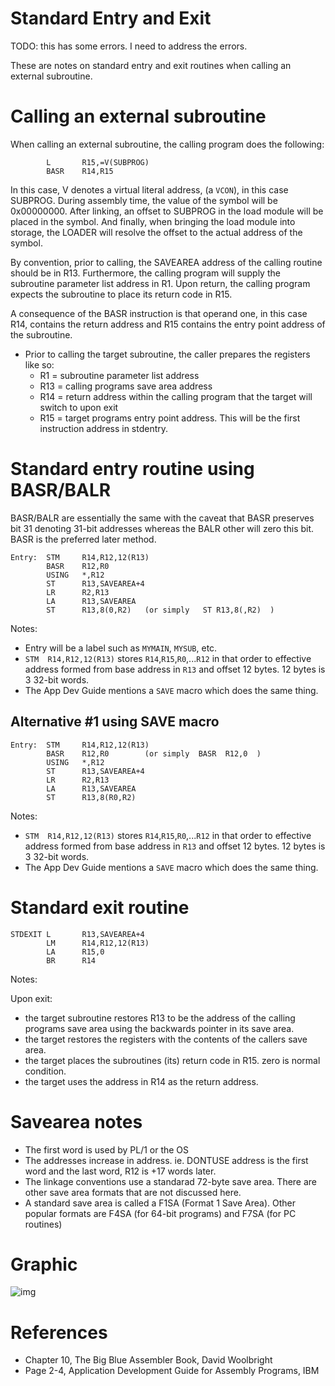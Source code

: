 # Standard Entry and Exit

TODO: this has some errors.  I need to address the errors.

These are notes on standard entry and exit routines when calling an external subroutine.

# Calling an external subroutine

When calling an external subroutine, the calling program does the following:

```
        L       R15,=V(SUBPROG)
        BASR    R14,R15
```

In this case, V denotes a virtual literal address, (a `VCON`), in this case SUBPROG.  During
assembly time, the value of the symbol will be 0x00000000.  After linking, an offset to SUBPROG in the load module will be placed in the symbol.  And finally, when bringing the load module into storage, the LOADER will resolve the offset to the actual 
address of the symbol.

By convention, prior to calling, the SAVEAREA address of the calling routine
should be in R13.  Furthermore, the calling program will supply the 
subroutine parameter list address in R1.   Upon return, the calling program 
expects the subroutine to place its return code in R15.

A consequence of the BASR instruction is that operand one, in this case R14, contains
the return address and R15 contains the entry point address of the subroutine.

* Prior to calling the target subroutine, the caller prepares the registers like so:
    * R1 = subroutine parameter list address
    * R13 = calling programs save area address
    * R14 = return address within the calling program that the target will switch to upon exit
    * R15 = target programs entry point address.  This will be the first instruction address in stdentry.

# Standard entry routine using BASR/BALR

BASR/BALR are essentially the same with the caveat that BASR preserves bit 31 
denoting 31-bit addresses whereas the BALR other will zero this bit. BASR is the preferred later method. 

```
Entry:  STM     R14,R12,12(R13)
        BASR    R12,R0
        USING   *,R12
        ST      R13,SAVEAREA+4
        LR      R2,R13
        LA      R13,SAVEAREA
        ST      R13,8(0,R2)   (or simply   ST R13,8(,R2)  ) 
```

Notes:

* Entry will be a label such as `MYMAIN`, `MYSUB`, etc.
* `STM  R14,R12,12(R13)` stores `R14`,`R15`,`R0`,...`R12` in that order to effective address formed from base address in `R13` and offset 12 bytes.  12 bytes is 3 32-bit words.
* The App Dev Guide mentions a `SAVE` macro which does the same thing.


## Alternative #1 using SAVE macro

```
Entry:  STM     R14,R12,12(R13)
        BASR    R12,R0        (or simply  BASR  R12,0  )  
        USING   *,R12
        ST      R13,SAVEAREA+4
        LR      R2,R13
        LA      R13,SAVEAREA
        ST      R13,8(R0,R2)
```

Notes:
* `STM  R14,R12,12(R13)` stores `R14`,`R15`,`R0`,...`R12` in that order to effective address formed from base address in `R13` and offset 12 bytes.  12 bytes is 3 32-bit words.
* The App Dev Guide mentions a `SAVE` macro which does the same thing.


# Standard exit routine

```
STDEXIT L       R13,SAVEAREA+4
        LM      R14,R12,12(R13)
        LA      R15,0
        BR      R14
```

Notes:

Upon exit:

* the target subroutine restores R13 to be the address of the calling programs save area
using the backwards pointer in its save area.
* the target restores the registers with the contents of the callers save area.
* the target places the subroutines (its) return code in R15. zero is normal condition.
* the target uses the address in R14 as the return address.

# Savearea notes

* The first word is used by PL/1 or the OS
* The addresses increase in address. ie. DONTUSE address is the first word and the last word, R12 is +17 words later.
* The linkage conventions use a standarad 72-byte save area.  There are other save area formats that are not discussed here.
* A standard save area is called a F1SA (Format 1 Save Area).  Other popular formats are F4SA (for 64-bit programs) and F7SA (for PC routines)

# Graphic

![img](../../imgs/stdentryexit.png)


# References

* Chapter 10, The Big Blue Assembler Book, David Woolbright
* Page 2-4, Application Development Guide for Assembly Programs, IBM


